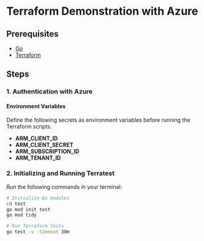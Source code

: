 # Terraform Demonstration with Azure

## Prerequisites
- [Go](https://golang.org/)
- [Terraform](https://www.terraform.io/)

## Steps

### 1. Authentication with Azure

#### Environment Variables
Define the following secrets as environment variables before running the Terraform scripts.

- **ARM_CLIENT_ID**
- **ARM_CLIENT_SECRET**
- **ARM_SUBSCRIPTION_ID**
- **ARM_TENANT_ID**


### 2. Initializing and Running Terratest

Run the following commands in your terminal:

```bash
# Initialize Go modules
cd test
go mod init test
go mod tidy

# Run Terraform tests
go test -v -timeout 30m

